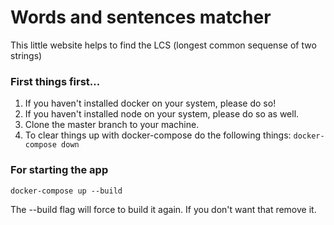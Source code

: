 # Words and sentences matcher

This little website helps to find the LCS (longest common sequense of two strings)

### First things first...

1. If you haven't installed docker on your system, please do so!
2. If you haven't installed node on your system, please do so as well.
3. Clone the master branch to your machine.
4. To clear things up with docker-compose do the following things:
 `docker-compose down`

### For starting the app

`docker-compose up --build`

The --build flag will force to build it again. If you don't want that remove it.
